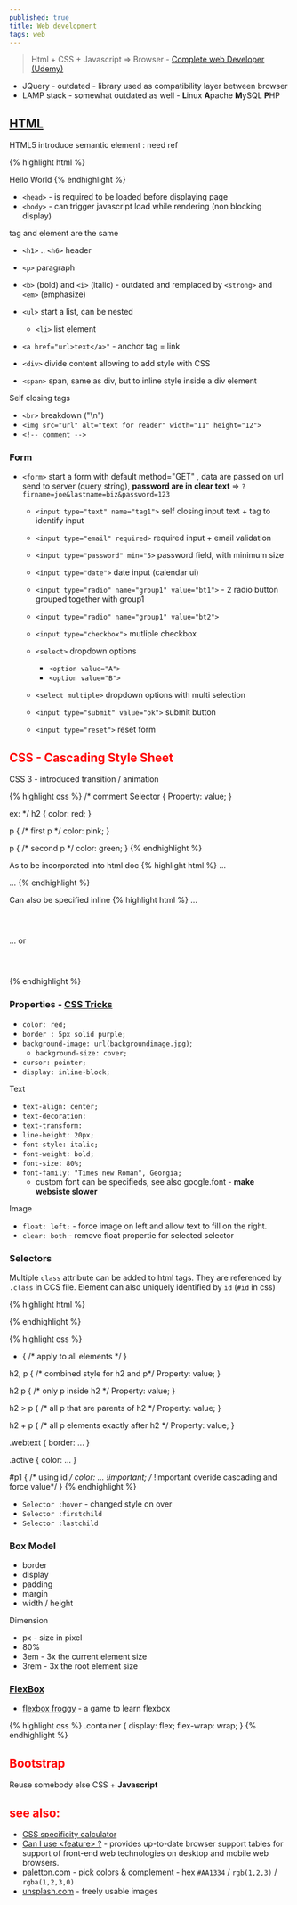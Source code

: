 ```yaml
---
published: true
title: Web development
tags: web
---
```

> Html + CSS + Javascript => Browser - [Complete web Developer (Udemy)]()

- JQuery - outdated - library used as compatibility layer between browser
- LAMP stack - somewhat outdated as well - **L**inux **A**pache **M**ySQL **P**HP

## [HTML](https://www.w3schools.com/tags/default.asp)

HTML5 introduce semantic element : need ref

{% highlight html %}
<!DOCTYPE html>
<html>
  <head>
      <title>website</title>
  </head>
  <body>
    Hello World
  </body>
</html>
{% endhighlight %}

- `<head>` - is required to be loaded before displaying page
- `<body>` - can trigger javascript load while rendering (non blocking display)


tag and element are the same

- `<h1>` .. `<h6>` header
- `<p>` paragraph
- `<b>` (bold) and `<i>` (italic) - outdated and remplaced by `<strong>` and `<em>` (emphasize)
- `<ul>` start a list, can be nested
	- `<li>` list element
    
- `<a href="url>text</a>"` - anchor tag = link

- `<div>` divide content allowing to add style with CSS
- `<span>` span, same as div, but to inline style inside a div element
    
Self closing tags
- `<br>` breakdown ("\n")
- `<img src="url" alt="text for reader" width="11" height="12">`
- `<!-- comment -->`

### Form
- `<form>` start a form with default method="GET" , data are passed on url send to server (query string), **password are in clear text** => `?firname=joe&lastname=biz&password=123`
	- `<input type="text" name="tag1">` self closing input text + tag to identify input
	- `<input type="email" required>` required input + email validation
	- `<input type="password" min="5>` password field, with minimum size
	- `<input type="date">` date input (calendar ui)
	- `<input type="radio" name="group1" value="bt1">`	- 2 radio button grouped together with group1
	- `<input type="radio" name="group1" value="bt2">`
    - `<input type="checkbox">` mutliple checkbox
	- `<select>` dropdown options
  		- `<option value="A">`
  		- `<option value="B">`
	- `<select multiple>` dropdown options with multi selection
    
    - `<input type="submit" value="ok">` submit button
    - `<input type="reset">` reset form
    
## CSS - **C**ascading **S**tyle **S**heet

CSS 3 - introduced transition / animation

{% highlight css %}
/* comment 
Selector {
	Property: value;
}

ex: */
h2 {
	color: red;
}

p { /* first p */
	color: pink;
}

p { /* second p */
	color: green;
}
{% endhighlight %}

As to be incorporated into html doc
{% highlight html %}
...
<head>
  <link rel="stylesheet" type="text/css" href="url://style.css">
  <link rel="stylesheet" type="text/css" href="style2.css"> <!-- css style be combined-->
</head>
...
{% endhighlight %}

Can also be specified inline
{% highlight html %}
...
<header style="color: red">
</header>
... or
<header>
  <style>
    h2 {
		color: red;
    }
  </style>
</header>
{% endhighlight %}

### Properties - [CSS Tricks](https://css-tricks.com/almanac)
- `color: red;`
- `border : 5px solid purple;`
- `background-image: url(backgroundimage.jpg)`;
	- `background-size: cover;`
- `cursor: pointer;`
- `display: inline-block;`

Text
- `text-align: center;`
- `text-decoration:`
- `text-transform:`
- `line-height: 20px;`
- `font-style: italic;`
- `font-weight: bold;`
- `font-size: 80%;`
- `font-family: "Times new Roman", Georgia;`
	- custom font can be specifieds, see also google.font - **make websiste slower**

Image
- `float: left;` - force image on left and allow text to fill on the right.
- `clear: both`  - remove float propertie for selected selector

### Selectors

Multiple `class` attribute can be added to html tags. They are referenced by `.class` in CCS file.
Element can also uniquely identified by `id` (`#id` in css)

{% highlight html %}
<p class="webtext active">
<p id="p1">
{% endhighlight %}

{% highlight css %}
* { /* apply to all elements */
}

h2, p { /* combined style for h2 and p*/
	Property: value;
}
  
h2 p { /* only p inside h2 */
	Property: value;
}
  
h2 > p { /* all p that are parents of h2 */
	Property: value;
}
  
h2 + p { /* all p elements exactly after h2 */
	Property: value;
}
  
.webtext {
  border: ...
}
  
.active {
  color: ...
}

#p1 { /* using id */
  color: ... !important; /* !important overide cascading and force value*/
}
{% endhighlight %}

- `Selector :hover` - changed style on over
- `Selector :firstchild` 
- `Selector :lastchild`

### Box Model
- border
- display
- padding
- margin
- width / height
  
Dimension
- px - size in pixel
- 80%
- 3em - 3x the current element size
- 3rem - 3x the root element size
  
### [FlexBox](https://css-tricks.com/snippets/css/a-guide-to-flexbox/)

- [flexbox froggy](https://flexboxfroggy.com/) - a game to learn flexbox
  
{% highlight css %}
.container { 
  display: flex;
  flex-wrap: wrap;
}
{% endhighlight %}
  
## Bootstrap
  
Reuse somebody else CSS + **Javascript**

## see also:
- [CSS specificity calculator](https://specificity.keegan.st)
- [Can I use \<feature\> ?](https://caniuse.com/#) - provides up-to-date browser support tables for support of front-end web technologies on desktop and mobile web browsers.
- [paletton.com](https://paletton.com) - pick colors & complement - hex `#AA1334` / `rgb(1,2,3)` / `rgba(1,2,3,0)`
- [unsplash.com](https://unsplash.com/) - freely usable images